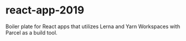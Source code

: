 # react-app-2019
Boiler plate for React apps that utilizes Lerna and Yarn Workspaces with Parcel as a build tool.

